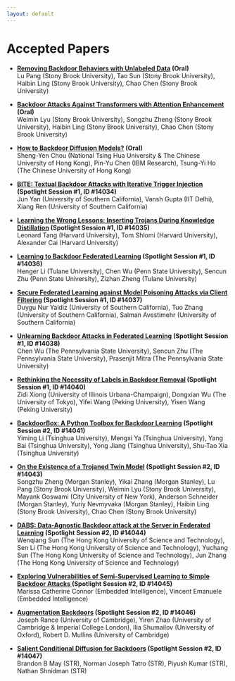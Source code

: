 ```yaml
---
layout: default
---
```


# Accepted Papers

- <b>[Removing Backdoor Behaviors with Unlabeled Data](https://openreview.net/pdf?id=Ej6CE_V0V6) (Oral)</b> <br /> Lu Pang (Stony Brook University), Tao Sun (Stony Brook University), Haibin Ling (Stony Brook University), Chao Chen (Stony Brook University)

- <b>[Backdoor Attacks Against Transformers with Attention Enhancement ](https://openreview.net/pdf?id=QmrHMnzJG0-) (Oral)</b> <br /> Weimin Lyu (Stony Brook University), Songzhu Zheng (Stony Brook University), Haibin Ling (Stony Brook University), Chao Chen (Stony Brook University)

- <b>[How to Backdoor Diffusion Models?](https://openreview.net/pdf?id=iIg0_loMVm) (Oral)</b> <br /> Sheng-Yen Chou (National Tsing Hua University & The Chinese University of Hong Kong), Pin-Yu Chen (IBM Research), Tsung-Yi Ho (The Chinese University of Hong Kong)

- <b>[BITE: Textual Backdoor Attacks with Iterative Trigger Injection](https://openreview.net/pdf?id=0SSfzzyG4-) (Spotlight Session #1, ID #14034)</b> <br /> Jun Yan (University of Southern California), Vansh Gupta (IIT Delhi), Xiang Ren (University of Southern California)

- <b>[Learning the Wrong Lessons: Inserting Trojans During Knowledge Distillation](https://openreview.net/pdf?id=-sRbqzlT2N1) (Spotlight Session #1, ID #14035)</b> <br /> Leonard Tang (Harvard University), Tom Shlomi (Harvard University), Alexander Cai (Harvard University)

- <b>[Learning to Backdoor Federated Learning](https://openreview.net/pdf?id=Kr-wt_gv40) (Spotlight Session #1, ID #14036)</b> <br /> Henger Li (Tulane University), Chen Wu (Penn State University), Sencun Zhu (Penn State University), Zizhan Zheng (Tulane University)

- <b>[Secure Federated Learning against Model Poisoning Attacks via Client Filtering](https://openreview.net/pdf?id=rLaFIBsQxB) (Spotlight Session #1, ID #14037)</b> <br /> Duygu Nur Yaldiz (University of Southern California), Tuo Zhang (University of Southern California), Salman Avestimehr (University of Southern California)

- <b>[Unlearning Backdoor Attacks in Federated Learning](https://openreview.net/pdf?id=UnSZDmsFdxo) (Spotlight Session #1, ID #14038)</b> <br /> Chen Wu (The Pennsylvania State University), Sencun Zhu (The Pennsylvania State University), Prasenjit Mitra (The Pennsylvania State University)

- <b>[Rethinking the Necessity of Labels in Backdoor Removal](https://openreview.net/pdf?id=Noj1Fydegod) (Spotlight Session #1, ID #14040)</b> <br /> Zidi Xiong (University of Illinois Urbana-Champaign), Dongxian Wu (The University of Tokyo), Yifei Wang (Peking University), Yisen Wang (Peking University)

- <b>[BackdoorBox: A Python Toolbox for Backdoor Learning](https://openreview.net/pdf?id=B_WOnQXJd5) (Spotlight Session #2, ID #14041)</b> <br /> Yiming Li (Tsinghua University), Mengxi Ya (Tsinghua University), Yang Bai (Tsinghua University), Yong Jiang (Tsinghua University), Shu-Tao Xia (Tsinghua University)

- <b>[On the Existence of a Trojaned Twin Model](https://openreview.net/pdf?id=kwICnhvbyG) (Spotlight Session #2, ID #14043)</b> <br /> Songzhu Zheng (Morgan Stanley), Yikai Zhang (Morgan Stanley), Lu Pang (Stony Brook University), Weimin Lyu (Stony Brook University), Mayank Goswami (City University of New York), Anderson Schneider (Morgan Stanley), Yuriy Nevmyvaka (Morgan Stanley), Haibin Ling (Stony Brook University), Chao Chen (Stony Brook University)

- <b>[DABS: Data-Agnostic Backdoor attack at the Server in Federated Learning](https://openreview.net/pdf?id=UkDQHuW57uc) (Spotlight Session #2, ID #14044)</b> <br /> Wenqiang Sun (The Hong Kong University of Science and Technology), Sen Li (The Hong Kong University of Science and Technology), Yuchang Sun (The Hong Kong University of Science and Technology), Jun Zhang (The Hong Kong University of Science and Technology)

- <b>[Exploring Vulnerabilities of Semi-Supervised Learning to Simple Backdoor Attacks ](https://openreview.net/pdf?id=SVeSubvRWcv) (Spotlight Session #2, ID #14045)</b> <br /> Marissa Catherine Connor (Embedded Intelligence), Vincent Emanuele (Embedded Intelligence)

- <b>[Augmentation Backdoors](https://openreview.net/pdf?id=QvrIHZ04iu7) (Spotlight Session #2, ID #14046)</b> <br /> Joseph Rance (University of Cambridge), Yiren Zhao (University of Cambridge & Imperial College London), Ilia Shumailov (University of Oxford), Robert D. Mullins (University of Cambridge)

- <b>[Salient Conditional Diffusion for Backdoors](https://openreview.net/pdf?id=jWdvNrV1q5) (Spotlight Session #2, ID #14047)</b> <br /> Brandon B May (STR), Norman Joseph Tatro (STR), Piyush Kumar (STR), Nathan Shnidman (STR)

